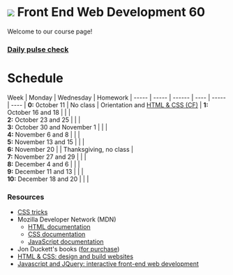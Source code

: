 
# ![](https://ga-dash.s3.amazonaws.com/production/assets/logo-9f88ae6c9c3871690e33280fcf557f33.png) Front End Web Development 60

Welcome to our course page!
### **[Daily pulse check]()**

# Schedule

 Week | Monday |  Wednesday | Homework |
----- | ----- | ------ | ---- | ----- | ---- |
**0:** 0ctober 11 | No class | Orientation and [HTML & CSS (CF)][1W]  |
**1:** October 16 and 18 | |  |  
**2:** October 23 and 25 | |   |  
**3:** October 30 and November 1 |  |  |  
**4:** November 6 and 8 |  |   |  
**5:** November 13 and 15 |  |   |  
**6:** November 20  |  | Thanksgiving, no class  |  
**7:** November 27 and 29 |  |   |  
**8:** December 4 and 6 |  |   |  
**9:** December 11 and 13 |  |   |  
**10:** December 18 and 20 |  |   |  

[0M]: # "..."
[0W]: # "..."
[0H]: # "..."

[1M]: # "..."
[1W]: # "..."
[1H]: # "..."

[2M]: # "..."
[2W]: # "..."
[2H]: # "..."


[3M]: # "..."
[3W]: # "..."
[3H]: # "..."


[4M]: # "..."
[4W]: # "..."
[4H]: # "..."


[5M]: # "..."
[5W]: # "..."
[5H]: # "..."

[6M]: # "..."
[6W]: # "..."
[6H]: # "..."

[7M]: # "..."
[7W]: # "..."
[7H]: # "..."

[8M]: # "..."
[8W]: # "..."
[8H]: # "..."

[9M]: # "..."
[9W]: # "..."
[9H]: # "..."

[10M]: # "..."
[10W]: # "..."
[10H]: # "..."



### Resources

* [CSS tricks](https://css-tricks.com/)
* Mozilla Developer Network (MDN)
  * [HTML documentation](https://developer.mozilla.org/en-US/docs/Web/HTML)
  * [CSS documentation](https://developer.mozilla.org/en-US/docs/Web/CSS)
  * [JavaScript documentation](https://developer.mozilla.org/en-US/docs/Web/JavaScript)
* Jon Duckett's books ([for purchase](http://www.amazon.com/Web-Design-HTML-JavaScript-jQuery/dp/1118907442/ref=sr_1_1?ie=UTF8&qid=1453187846&sr=8-1&keywords=jon+duckett))
 * [HTML & CSS: design and build websites](http://www.wufai.edu.tw/%E7%B6%B2%E9%A0%81%E6%8A%80%E8%A1%93%E4%B8%AD%E5%BF%83/datasheet/HTML%20and%20CSS%20design%20and%20build%20websites.pdf)
 * [Javascript and JQuery: interactive front-end web development](https://www.scribd.com/doc/253307793/Javascript-and-Jquery-Jon-Duckett)
